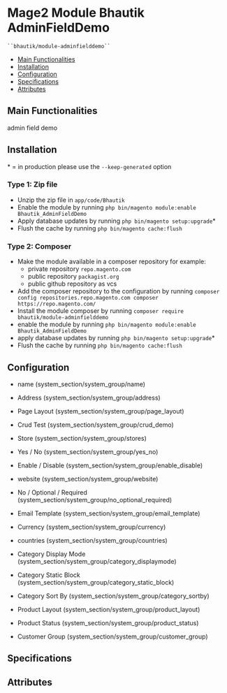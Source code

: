 # Mage2 Module Bhautik AdminFieldDemo

    ``bhautik/module-adminfielddemo``

 - [Main Functionalities](#markdown-header-main-functionalities)
 - [Installation](#markdown-header-installation)
 - [Configuration](#markdown-header-configuration)
 - [Specifications](#markdown-header-specifications)
 - [Attributes](#markdown-header-attributes)


## Main Functionalities
admin field demo

## Installation
\* = in production please use the `--keep-generated` option

### Type 1: Zip file

 - Unzip the zip file in `app/code/Bhautik`
 - Enable the module by running `php bin/magento module:enable Bhautik_AdminFieldDemo`
 - Apply database updates by running `php bin/magento setup:upgrade`\*
 - Flush the cache by running `php bin/magento cache:flush`

### Type 2: Composer

 - Make the module available in a composer repository for example:
    - private repository `repo.magento.com`
    - public repository `packagist.org`
    - public github repository as vcs
 - Add the composer repository to the configuration by running `composer config repositories.repo.magento.com composer https://repo.magento.com/`
 - Install the module composer by running `composer require bhautik/module-adminfielddemo`
 - enable the module by running `php bin/magento module:enable Bhautik_AdminFieldDemo`
 - apply database updates by running `php bin/magento setup:upgrade`\*
 - Flush the cache by running `php bin/magento cache:flush`


## Configuration

 - name (system_section/system_group/name)

 - Address (system_section/system_group/address)

 - Page Layout (system_section/system_group/page_layout)

 - Crud Test (system_section/system_group/crud_demo)

 - Store (system_section/system_group/stores)

 - Yes / No (system_section/system_group/yes_no)

 - Enable / Disable (system_section/system_group/enable_disable)

 - website (system_section/system_group/website)

 - No / Optional / Required (system_section/system_group/no_optional_required)

 - Email Template (system_section/system_group/email_template)

 - Currency  (system_section/system_group/currency)

 - countries (system_section/system_group/countries)

 - Category Display Mode (system_section/system_group/category_displaymode)

 - Category Static Block (system_section/system_group/category_static_block)

 - Category Sort By (system_section/system_group/category_sortby)

 - Product Layout (system_section/system_group/product_layout)

 - Product Status (system_section/system_group/product_status)

 - Customer Group (system_section/system_group/customer_group)


## Specifications




## Attributes



